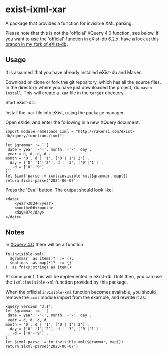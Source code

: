 # exist-ixml-xar

A package that provides a function for invisible XML parsing.

Please note that this is not the 'official' XQuery 4.0 function, see below.
If you want to use the 'official' function in eXist-db 6.2.x, have a look at [this branch in my fork of eXist-db](https://github.com/nverwer/exist/tree/ixml/exist-core).

## Usage

It is assumed that you have already installed eXist-db and Maven.

Download or clone or fork the git repository, which has all the source files.
In the directory where you have just downloaded the project, do `maven install`. 
This will create a .xar file in the `target` directory.

Start eXist-db.

Install the .xar file into eXist, using the package manager.

Open eXide, and enter the following in a new XQuery document.

```
import module namespace ixml = "http://rakensi.com/exist-db/xquery/functions/ixml";

let $grammar := ``[
 date = year, -'-', month, -'-', day .
 year = d, d, d, d .
month = '0', d | '1', ['0'|'1'|'2'] .
  day = ['0'|'1'|'2'], d | '3', ['0'|'1'] .
   -d = ['0'-'9'] .
]``
let $ixml-parse := ixml:invisible-xml($grammar, map{})
return $ixml-parse('2024-06-07')
```

Press the 'Eval' button. The output should look like:

```
<date>
    <year>2024</year>
    <month>06</month>
    <day>07</day>
</date>
```

## Notes

In [XQuery 4.0](https://qt4cg.org/specifications/xpath-functions-40/Overview.html#ixml-functions) there will be a function

```
fn:invisible-xml(
  $grammar  as item()?  := (),
  $options  as map(*)?  := {}
)  as fn(xs:string) as item()
```

At some point, this will be implemented in eXist-db.
Until then, you can use the `ixml:invisible-xml` function provided by this package.

When the official `invisible-xml` function becomes available, you should remove the `ixml` module import from the example, and rewrite it as:

```
xquery version "3.1";
let $grammar := ``[
 date = year, -'-', month, -'-', day .
 year = d, d, d, d .
month = '0', d | '1', ['0'|'1'|'2'] .
  day = ['0'|'1'|'2'], d | '3', ['0'|'1'] .
   -d = ['0'-'9'] .
]``
let $ixml-parse := fn:invisible-xml($grammar, map{})
return $ixml-parse('2023-06-07')
```
